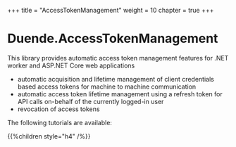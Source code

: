 +++
title = "AccessTokenManagement"
weight = 10
chapter = true
+++

Duende.AccessTokenManagement
========

This library provides automatic access token management features for .NET worker and ASP.NET Core web applications

* automatic acquisition and lifetime management of client credentials based access tokens for machine to machine communication
* automatic access token lifetime management using a refresh token for API calls on-behalf of the currently logged-in user
* revocation of access tokens

The following tutorials are available:

{{%children style="h4" /%}}